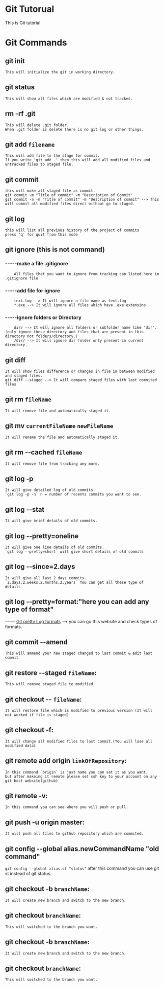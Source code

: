 # Git Tutorual
This is Git tutorial
<!-- # will work for heading & ## work for subHeading -->
# Git Commands

## git init
    This will initialize the git in working directory.

## git status
    This will show all files which are modified & not tracked.

## rm -rf .git
    This will delete .git folder.
    When .git folder is delete there is no git log or other things.

## git add `filename`
    This will add file to the stage for commit.
    If you write 'git add .' then this will add all modified files and untracked files to staged file.
## git commit
    this will make all staged file as commit.
    git commit -m "Title of commit" -m "Description of Commit"
    git commit -a -m "Title of commit" -m "Description of commit" --> This will commit all modified files direct without go to staged.
## git log
    this will list all previous history of the project of commits
    press 'q' for quit from this mode
        
## git ignore (this is not command)
### -----make a file .gitignore
        All files that you want to ignore from tracking can listed here in .gitignore file
### -----add file for ignore
        text.log --> It will ignore a file name as text.log
        *.exe --> It will ignore all files which have .exe extensino
### -----ignore folders or Directory
        dir/ --> It will ignore all folders or subfolder name like 'dir'.(only ignore these directory and files that are present in this directory not folders/directory.)
        /dir/ --> It will ignore dir folder only present in current directory.
## git diff
    It will show files difference or changes in file in between modified and staged files.
    git diff --staged --> It will compare staged files with last commited files
## git rm `fileName`
    It will remove file and automatically staged it.
## git mv `currentFileName` `newFileName`
    It will rename the file and automatically staged it.

## git rm --cached `fileName`
    It will remove file from tracking any more.
## git log -p
    It will give detailed log of old commits.
    `git log -p -n` n = number of recents commits you want to see.
## git log --stat
    It will give brief details of old commits.
## git log --pretty=oneline
    It will give one line details of old commits.
    `git log --pretty=short` will give short details of old commits
## git log --since=2.days
    It will give all last 2 days commits.
    `2.days,2.weeks,2.months,2.years` You can get all these type of details
## git log --pretty=format:"here you can add any type of format"
----- [Git pretty Log formats](https://git-scm.com/docs/pretty-formats "https://git-scm.com/docs/pretty-formats") --> you can go this website and check types of formats.

## git commit --amend
    This will ammend your new staged changed to last commit & edit last commit
## git restore --staged `fileName`:
    This will remove staged file to modified.
## git checkout -- `fileName`:
    It will restore file which is modified to previous version (It will not worked if file is staged)
## git checkout -f:
    It will change all modified files to last commit.(You will lose all modified data)
## git remote add origin `linkOfRepository`:
    In this command `origin` is just name you can set it as you want.
    but after makeing it remote please set ssh key to your account on any git host website(github)
## git remote -v:
    In this command you can see where you will push or pull.
## git push -u origin master:
    It will push all files to github repository which are commited.
## git config --global alias.newCommandName "old command"
`git config --global alias.st "status"`
    after this command you can use git st instead of git status.
## git checkout -b `branchName`:
    It will create new branch and switch to the new branch.
## git checkout `branchName`:
    This will switched to the branch you want.
## git checkout -b `branchName`:
    It will create new branch and switch to the new branch.
## git checkout `branchName`:
    This will switched to the branch you want.










